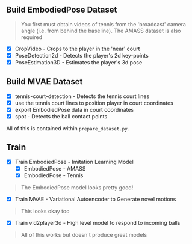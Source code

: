 ## Build EmbodiedPose Dataset

> You first must obtain videos of tennis from the 'broadcast' camera angle (i.e. from behind the baseline). The AMASS dataset is also required

- [x] CropVideo - Crops to the player in the 'near' court
- [x] PoseDetection2d - Detects the player's 2d key-points
- [x] PoseEstimation3D - Estimates the player's 3d pose  

## Build MVAE Dataset

- [x] tennis-court-detection - Detects the tennis court lines
- [x] use the tennis court lines to position player in court coordinates
- [x] export EmbodiedPose data in court coordinates
- [x] spot - Detects the ball contact points

All of this is contained within `prepare_dataset.py`.

## Train 
- [x] Train EmbodiedPose - Imitation Learning Model
  - [x] EmbodiedPose - AMASS
  - [x] EmbodiedPose - Tennis

> The EmbodiedPose model looks pretty good!

- [x] Train MVAE - Variational Autoencoder to Generate novel motions

> This looks okay too

- [x] Train vid2player3d - High level model to respond to incoming balls

> All of this works but doesn't produce great models
